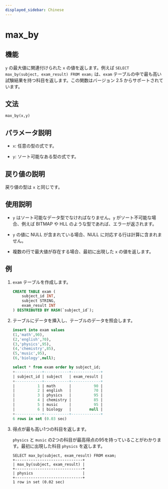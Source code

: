 ```yaml
---
displayed_sidebar: Chinese
---
```


# max_by

## 機能

`y` の最大値に関連付けられた `x` の値を返します。例えば `SELECT max_by(subject, exam_result) FROM exam;` は、`exam` テーブルの中で最も高い試験結果を持つ科目を返します。この関数はバージョン 2.5 からサポートされています。

## 文法

```Haskell
max_by(x,y)
```

## パラメータ説明

- `x`: 任意の型の式です。

- `y`: ソート可能なある型の式です。

## 戻り値の説明

戻り値の型は `x` と同じです。

## 使用説明

- `y` はソート可能なデータ型でなければなりません。`y` がソート不可能な場合、例えば BITMAP や HLL のような型であれば、エラーが返されます。

- `y` の値に NULL が含まれている場合、NULL に対応する行は計算に含まれません。

- 複数の行で最大値が存在する場合、最初に出現した `x` の値を返します。

## 例

1. `exam` テーブルを作成します。

    ```SQL
    CREATE TABLE exam (
        subject_id INT,
        subject STRING,
        exam_result INT
    ) DISTRIBUTED BY HASH(`subject_id`);
    ```

2. テーブルにデータを挿入し、テーブルのデータを照会します。

    ```SQL
    insert into exam values
    (1,'math',90),
    (2,'english',70),
    (3,'physics',95),
    (4,'chemistry',85),
    (5,'music',95),
    (6,'biology',null);

    select * from exam order by subject_id;
    +------------+-----------+-------------+
    | subject_id | subject   | exam_result |
    +------------+-----------+-------------+
    |          1 | math      |          90 |
    |          2 | english   |          70 |
    |          3 | physics   |          95 |
    |          4 | chemistry |          85 |
    |          5 | music     |          95 |
    |          6 | biology   |        null |
    +------------+-----------+-------------+
    6 rows in set (0.03 sec)
    ```

3. 得点が最も高い1つの科目を返します。

   `physics` と `music` の2つの科目が最高得点の95を持っていることがわかります。最初に出現した科目 `physics` を返します。

    ```Plain
    SELECT max_by(subject, exam_result) FROM exam;
    +------------------------------+
    | max_by(subject, exam_result) |
    +------------------------------+
    | physics                      |
    +------------------------------+
    1 row in set (0.02 sec)
    ```
